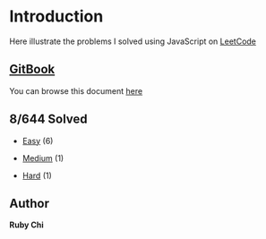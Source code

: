 # Introduction

Here illustrate the problems I solved using JavaScript on [LeetCode](https://leetcode.com/)

## [GitBook](https://rubychi1.gitbooks.io/leetcode/)

You can browse this document [here](https://rubychi1.gitbooks.io/leetcode/)

## 8/644 Solved

* [Easy](/easy.md) (6)

* [Medium](/medium.md) (1)

* [Hard](/hard.md) (1)

## Author

**Ruby Chi**